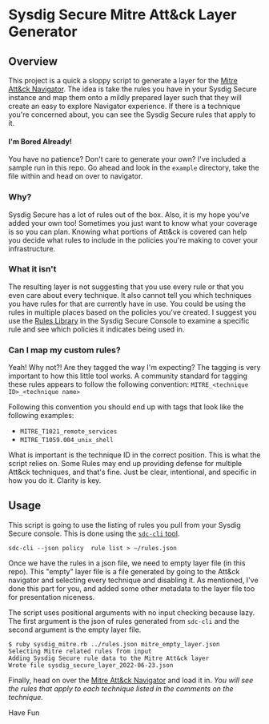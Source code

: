 # Sysdig Secure Mitre Att&ck Layer Generator

## Overview

This project is a quick a sloppy script to generate a layer for the [Mitre Att&ck
Navigator](https://mitre-attack.github.io/attack-navigator/). 
The idea is take the rules you have in your Sysdig Secure instance and
map them onto a mildly prepared layer such that they will create an easy to
explore Navigator experience. If there is a technique you're concerned about, you
can see the Sysdig Secure rules that apply to it.

#### I'm Bored Already! 

You have no patience? Don't care to generate your own? I've included a sample run
in this repo. Go ahead and look in the `example` directory, take the file within
and head on over to navigator.

### Why?

Sysdig Secure has a lot of rules out of the box. Also, it is my hope you've added
your own too! Sometimes you just want to know what your coverage is so you can
plan. Knowing what portions of Att&ck is covered can help you decide what rules
to include in the policies you're making to cover your infrastructure.

### What it isn't

The resulting layer is not suggesting that you use every rule or that you even care
about every technique. It also cannot tell you which techniques you have rules for that
are currently have in use. You could be using the rules in multiple places based on
the policies you've created. I suggest you use the [Rules Library](https://docs.sysdig.com/en/docs/sysdig-secure/policies/manage-rules/)
in the Sysdig Secure Console to examine a specific rule and see which policies it
indicates being used in.

### Can I map my custom rules?

Yeah! Why not?! Are they tagged the way I'm expecting? The tagging is very important
to how this little tool works. A community standard for tagging these rules appears
to follow the following convention: `MITRE_<technique ID>_<technique name>`

Following this convention you should end up with tags that look like the following 
examples:

* `MITRE_T1021_remote_services`
* `MITRE_T1059.004_unix_shell`

What is important is the technique ID in the correct position. This is what the script
relies on. Some Rules may end up providing defense for multiple Att&ck techniques, and
that's fine. Just be clear, intentional, and specific in how you do it. Clarity is key.

## Usage

This script is going to use the listing of rules you pull from your Sysdig Secure console.
This is done using the [`sdc-cli` tool](https://docs.sysdig.com/en/docs/developer-tools/sysdig-cli-for-sysdig-monitor-and-secure/).

`sdc-cli --json policy  rule list > ~/rules.json`

Once we have the rules in a json file, we need to empty layer file (in this repo). This
"empty" layer file is a file generated by going to the Att&ck navigator and selecting
every technique and disabling it. As mentioned, I've done this part for you, and added
some other metadata to the layer file too for presentation niceness.

The script uses positional arguments with no input checking because lazy. The first argument
is the json of rules generated from `sdc-cli` and the second argument is the empty layer file. 

```
$ ruby sysdig_mitre.rb ../rules.json mitre_empty_layer.json 
Selecting Mitre related rules from input
Adding Sysdig Secure rule data to the Mitre Att&ck layer
Wrote file sysdig_secure_layer_2022-06-23.json
```

Finally, head on over the [Mitre Att&ck Navigator](https://mitre-attack.github.io/attack-navigator/) 
and load it in. *You will see the rules that apply to each technique listed in the comments on the
technique.* 

Have Fun
